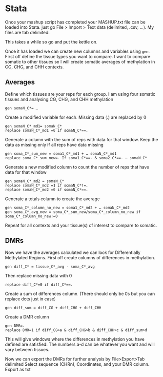 # Stata 

Once your mashup script has completed your MASHUP.txt file can be loaded into Stata. 
just go File > Import > Text data (delimited, .csv, ...). My files are tab delimited.

This takes a while so go and put the kettle on.

Once it has loaded we can create new columns and variables using `gen`. First off define the tissue types you want to compare.
I want to compare somatic to other tissues so I will create somatic averages of methylation in CG, CHG, and CHH contexts.

## Averages
Define which tissues are your reps for each group. I am using four somatic tissues and analysing CG, CHG, and CHH methylation
```
gen somaN_C*= …
```
Create a modified variable for each. Missing data (.) are replaced by 0
```
gen somaN_C*_md1= somaN_C*
replace somaN_C*_md1 =0 if somaN_C*==.
```
Generate a column with the sum of reps with data for that window. Keep the data as missing only if all reps have data missing
```
gen soma_C*_sum_new = soma1_C*_md1 + … somaN_C*_md1
replace soma_C*_sum_new=. If soma1_C*==. & soma2_C*==. … somaN_C*
```
Generate a new modified column to count the number of reps that have data for that window
```
gen somaN_C*_md2 = somaN_C*
replace somaN_C*_md2 =1 if somaN_C*!=.
replace somaN_C*_md2 =0 if somaN_C*==.
```
Generate a totals column to create the average
```
gen soma_C*_column_no_new = soma1_C*_md2 + … somaN_C*_md2
gen soma_C*_avg_new = soma_C*_sum_new/soma_C*_column_no_new if soma_C*_column_no_new!=0 
```
Repeat for all contexts and your tissue(s) of interest to compare to somatic.

## DMRs
Now we have the averages calculated we can look for Differentially Methylated Regions.
First off create columns of differences in methylation. 
```
gen diff_C* = tissue_C*_avg - soma_C*_avg
```
Then replace missing data with 0
```
replace diff_C*=0 if diff_C*==.
```
Create a sum of differences column. (There should only be 0s but you can replace dots just in case)
```
gen diff_sum = diff_CG + diff_CHG + diff_CHH
```
Create a DMR column
```
gen DMR=.
replace DMR=1 if diff_CG>a & diff_CHG>b & diff_CHH>c & diff_sum>d
```
This will give windows where the differences in methylation you have defined are satisfied.
The numbers a-d can be whatever you want and will vary between tissues.

Now we can export the DMRs for further analysis by File>Export>Tab delimited
Select sequence (CHRn), Coordinates, and your DMR column. Export as txt
